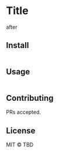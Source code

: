 # Title

after

## Install

```

```

## Usage

```

```

## Contributing

PRs accepted.

## License

MIT © TBD
